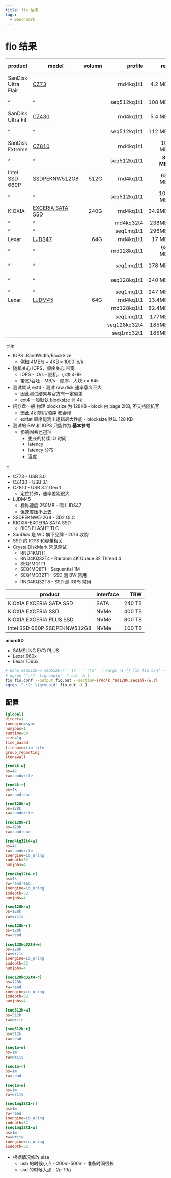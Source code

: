 ```yaml
---
title: fio 结果
tags:
  - Benchmark
---
```


# fio 结果

| product             | model              | volumn |      profile |         read | read iops |      write | write iops | note  |
| ------------------- | ------------------ | -----: | -----------: | -----------: | --------- | ---------: | ---------- | ----- |
| SanDisk Ultra Flair | [CZ73]             |        |    rnd4kq1t1 |     4.2 MB/s | 1074      |   1.8 MB/s | 452        |
| ^                   | ^                  |        |  seq512kq1t1 |     108 MB/s | 205       |  15.9 MB/s | 30         |
| SanDisk Ultra Fit   | [CZ430]            |        |    rnd4kq1t1 |     5.4 MB/s | 1312      |   1.4 MB/s | 339        |
| ^                   | ^                  |        |  seq512kq1t1 |     112 MB/s | 212       |  30.5 MB/s | 58         |
| SanDisk Extreme     | [CZ810]            |        |    rnd4kq1t1 |    10.0 MB/s | 2451      | **5 KB/s** | 1          |
| ^                   | ^                  |        |  seq512kq1t1 | **360 MB/s** | 686       |  83.3 MB/s | 158        |
| Intel SSD 660P      | [SSDPEKNW512G8]    |   512G |    rnd4kq1t1 |    63.2 MB/s | 15.4k     |   288 MB/s | 73.6k      |
| ^                   | ^                  |        |  seq512kq1t1 |    1047 MB/s | 1996      |   929 MB/s | 1771       |
| KIOXIA              | [EXCERIA SATA SSD] |   240G |    rnd4kq1t1 |     34.9MB/s | 8525      |   29.8MB/s | 7275       |
| ^                   | ^                  |        |   rnd4kq32t4 |      238MB/s | 58.2k     |   52.5MB/s | 12.8k      |
| ^                   | ^                  |        |    seq1mq1t1 |      296MB/s | 282       |   25.9MB/s | 24         |
| Lexar               | [LJDS47]           |    64G |    rnd4kq1t1 |      17 MB/s | 4153      |   8.5 MB/s | 2131       |
| ^                   | ^                  |        |  rnd128kq1t1 |    98.3 MB/s | 749       |   17.6MB/s | 134        |
| ^                   | ^                  |        |    seq1mq1t1 |     178 MB/s | 169       |  26.6 MB/s | 25         |
| ^                   | ^                  |        |  seq128kq1t1 |     240 MB/s | 1829      |  25.8 MB/s | 196        | exfat |
| ^                   | ^                  |        |    seq1mq1t1 |     247 MB/s | 235       |   26.5MB/s | 25         | exfat |
| Lexar               | [LJDM45]           |    64G |    rnd4kq1t1 |     13.4MB/s | 3277      |   8709kB/s | 2126       | exfat |
|                     |                    |        |  rnd128kq1t1 |     62.4MB/s | 476       |   17.7MB/s | 135        | exfat |
|                     |                    |        |    seq1mq1t1 |      177MB/s | 168       |   25.3MB/s | 24         | exfat |
|                     |                    |        | seq128kq32t4 |      185MB/s | 1412      |   26.2MB/s | 199        | exfat |
|                     |                    |        |   seq1mq32t1 |      185MB/s | 176       |   25.5MB/s | 24         | exfat |

:::tip

- IOPS=BandWidth/BlockSize
  - 例如 4MB/s ÷ 4KB = 1000 io/s
- 随机关心 IOPS，顺序关心 带宽
  - IOPS - IO/s - 随机、小块 4-8k
  - 带宽/吞吐 - MB/s - 顺序、大块 >= 64k
- 测试默认 ext4 - 测试 raw disk 速率意义不大
  - 因此测试结果与官方有一定偏差
  - ext4 一般默认 blocksize 为 4k
- 闪存盘一般 物理 blocksize 为 128KB - block 内 page 2KB, 不支持随机写
  - 因此 4k 随机/顺序 都会慢
  - extfat 顺序能测出逻辑最大性能 - blocksize 默认 128 KB
- 测试的 BW 和 IOPS 只能作为 **基本参考**
  - 影响因素还包括
    - 更长的持续 IO 时间
    - latency
    - latency 分布
    - 温度

:::

[cz73]: https://www.westerndigital.com/products/usb-flash-drives/sandisk-ultra-flair-usb-3-0
[cz430]: https://www.westerndigital.com/products/usb-flash-drives/sandisk-ultra-fit-usb-3-1
[cz810]: https://www.westerndigital.com/products/usb-flash-drives/sandisk-extreme-go-usb-3-2
[cz880]: https://www.westerndigital.com/products/usb-flash-drives/sandisk-extreme-pro-usb-3-2
[ssdpeknw512g8]: https://www.intel.com/content/www/us/en/products/sku/149405/intel-ssd-660p-series-512gb-m-2-80mm-pcie-3-0-x4-3d2-qlc/specifications.html
[ljds47]: https://www.lexar.com/product/lexar-jumpdrive-s47-usb-3-1-flash-drive/
[ljdm45]: https://www.lexar.com/product/lexar-jumpdrive-m45-usb-3-1-flash-drive/
[exceria sata ssd]: https://personal.kioxia.com/en-emea/ssd/exceria-sata-ssd.html

- CZ73 - USB 3.0
- CZ430 - USB 3.1
- CZ810 - USB 3.2 Gen 1
  - 定位特殊，速率差距很大
- LJDM45
  - 标称速度 250MB - 同 LJDS47
  - 但速度压不上去
- SSDPEKNW512G8 - 3D2 QLC
- KIOXIA-EXCERIA SATA SSD
  - BiCS FLASH™ TLC
- SanDisk 是 WD 旗下品牌 - 2016 收购
- SSD 的 IOPS 和容量相关
- CrystalDiskMark 常见测试
  - RND4KQ1T1
  - RND4KQ32T4 - Random 4K Queue 32 Thread 4
  - SEQ1MQ1T1
  - SEQ1MQ8T1 - Sequential 1M
  - SEQ1MQ32T1 - SSD 测 BW 常用
  - RND4KQ32T8 - SSD 测 IOPS 常用

| product                      | interface |    TBW |
| ---------------------------- | --------- | -----: |
| KIOXIA EXCERIA SATA SSD      | SATA      | 240 TB |
| KIOXIA EXCERIA SSD           | NVMe      | 400 TB |
| KIOXIA EXCERIA PLUS SSD      | NVMe      | 800 TB |
| Intel SSD 660P SSDPEKNW512G8 | NVMe      | 100 TB |

**microSD**

- SAMSUNG EVO PLUS
- Lexar 660x
- Lexar 1066x

```bash
# echo seq512k-w seq512k-r | tr ' ' '\n'  | xargs -I {} fio fio.conf --section {} --output {}.out
# egrep '^.*?: \(groupid'  *.out -A 1
fio fio.conf --output fio.out --section={rnd4k,rnd128k,seq1m}-{w,r}
egrep '^.*?: \(groupid' fio.out -A 1
```

## 配置

```ini title="fio.conf"
[global]
direct=1
ioengine=sync
numjobs=1
runtime=60
size=1g
time_based
filename=fio-file
group_reporting
stonewall

[rnd4k-w]
bs=4k
rw=randwrite

[rnd4k-r]
bs=4k
rw=randread

[rnd128k-w]
bs=128k
rw=randwrite

[rnd128k-r]
bs=128k
rw=randread

[rnd4kq32t4-w]
bs=4k
rw=randwrite
ioengine=io_uring
iodepth=32
numjobs=4

[rnd4kq32t4-r]
bs=4k
rw=randread
ioengine=io_uring
iodepth=32
numjobs=4

[seq128k-w]
bs=128k
rw=write

[seq128k-r]
bs=128k
rw=read

[seq128kq32t4-w]
bs=128k
rw=write
ioengine=io_uring
iodepth=32
numjobs=4

[seq128kq32t4-r]
bs=128k
rw=read
ioengine=io_uring
iodepth=32
numjobs=4

[seq512k-w]
bs=512k
rw=write

[seq512k-r]
bs=512k
rw=read

[seq1m-w]
bs=1m
rw=write

[seq1m-r]
bs=1m
rw=read

[seq1m-w]
bs=1m
rw=write

[seq1mq32t1-r]
bs=1m
rw=read
ioengine=io_uring
iodepth=32
[seq1mq32t1-w]
bs=1m
rw=write
ioengine=io_uring
iodepth=32
```

- 根据情况修改 size
  - usb 的时候小点 - 200m-500m - 准备时间很长
  - ssd 的时候大点 - 2g-10g
